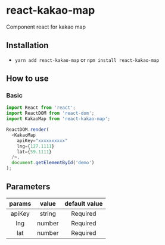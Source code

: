 # react-kakao-map
Component react for kakao map

## Installation
- `yarn add react-kakao-map` or `npm install react-kakao-map`

## How to use

### Basic

```js
import React from 'react';
import ReactDOM from 'react-dom';
import KakaoMap from 'react-kakao-map';

ReactDOM.render(
  <KakaoMap
    apiKey="xxxxxxxxxx"
    lng={127.1111}
    lat={59.1111}
  />,
  document.getElementById('demo')
);
```

## Parameters

|    params    |     value           |                default value                        |
|:------------:|:-------------------:|:---------------------------------------------------:|
|     apiKey    |     string          |                Required                             |
|     lng     |     number          |              Required                 |
|     lat    |     number          |      Required           |